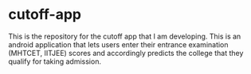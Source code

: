 # cutoff-app

This is the repository for the cutoff app that I am developing. This is an android application that lets users enter their entrance examination (MHTCET, IITJEE) scores and 
accordingly predicts the college that they qualify for taking admission.
